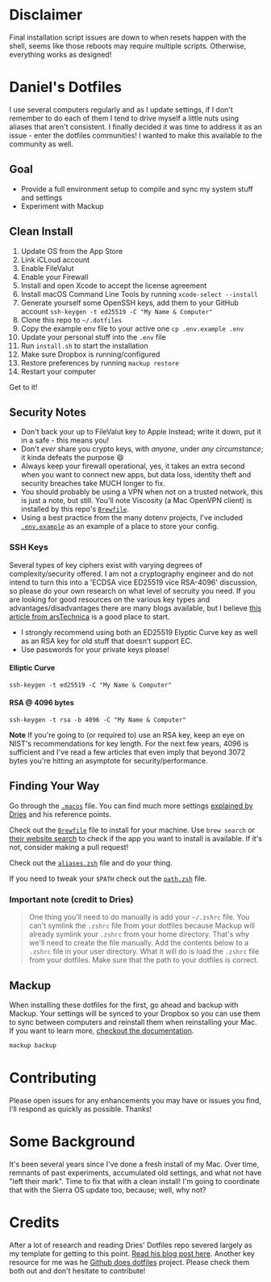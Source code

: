 # Disclaimer

Final installation script issues are down to when resets happen with the shell, seems like those reboots may require multiple scripts. Otherwise, everything works as designed!

# Daniel's Dotfiles

I use several computers regularly and as I update settings, if I don't remember to do each of them I tend to drive myself a little nuts using aliases that aren't consistent. I finally decided it was time to address it as an issue - enter the dotfiles communities! I wanted to make this available to the community as well.

## Goal

* Provide a full environment setup to compile and sync my system stuff and settings
* Experiment with Mackup

## Clean Install

1. Update OS from the App Store
2. Link iCLoud account
3. Enable FileValut
4. Enable your Firewall
5. Install and open Xcode to accept the license agreement
7. Install macOS Command Line Tools by running `xcode-select --install`
8. Generate yourself some OpenSSH keys, add them to your GitHub account `ssh-keygen -t ed25519 -C "My Name & Computer"`
5. Clone this repo to `~/.dotfiles`
7. Copy the example env file to your active one `cp .env.example .env`
7. Update your personal stuff into the `.env` file
7. Run `install.sh` to start the installation
8. Make sure Dropbox is running/configured
9. Restore preferences by running `mackup restore`
10. Restart your computer

Get to it!

## Security Notes

 * Don't back your up to FileValut key to Apple Instead; write it down, put it in a safe - this means you!
 * Don't *ever* share you crypto keys, with *anyone*, under *any circumstance*; it kinda defeats the purpose :smile:
 * Always keep your firewall operational, yes, it takes an extra second when you want to connect new apps, but data loss, identity theft and security breaches take MUCH longer to fix.
 * You should probably be using a VPN when not on a trusted network, this is just a note, but still. You'll note Viscosity (a Mac OpenVPN client) is installed by this repo's [`Brewfile`](./Brewfile).
 * Using a best practice from the many dotenv projects, I've included [`.env.example`](./.env.example) as an example of a place to store your config.

### SSH Keys

Several types of key ciphers exist with varying degrees of complexity/security offered. I am not a cryptography engineer and do not intend to turn this into a 'ECDSA vice ED25519 vice RSA-4096' discussion, so please do your own research on what level of secruity you need. If you are looking for good resources on the various key types and advantages/disadvantages there are many blogs available, but I believe [this article from arsTechnica](https://arstechnica.com/security/2013/10/a-relatively-easy-to-understand-primer-on-elliptic-curve-cryptography/) is a good place to start.

* I strongly recommend using both an ED25519 Elyptic Curve key as well as an RSA key for old stuff that doesn't support EC.
* Use passwords for your private keys please!

#### Elliptic Curve

`ssh-keygen -t ed25519 -C "My Name & Computer"`

#### RSA @ 4096 bytes

`ssh-keygen -t rsa -b 4096 -C "My Name & Computer"`

**Note** If you're going to (or required to) use an RSA key, keep an eye on NIST's recommendations for key length. For the next few years, 4096 is sufficient and I've read a few articles that even imply that beyond 3072 bytes you're hitting an asymptote for security/performance.

## Finding Your Way

Go through the [`.macos`](./.macos) file. You can find much more settings [explained by Dries](https://github.com/driesvints/dotfiles) and his reference points.

Check out the [`Brewfile`](./Brewfile) file to install for your machine. Use `brew search` or [their website search](https://caskroom.github.io/search) to check if the app you want to install is available. If it's not, consider making a pull request!

Check out the [`aliases.zsh`](./aliases.zsh) file and do your thing.

If you need to tweak your `$PATH` check out the [`path.zsh`](./path.zsh) file.

### Important note (credit to Dries)

>One thing you'll need to do manually is add your `~/.zshrc` file. You can't symlink the `.zshrc` file from your dotfiles because Mackup will already symlink your `.zshrc` from your home directory. That's why we'll need to create the file manually. Add the contents below to a `.zshrc` file in your user directory. What it will do is load the `.zshrc` file from your dotfiles. Make sure that the path to your dotfiles is correct.

## Mackup

When installing these dotfiles for the first, go ahead and backup with Mackup. Your settings will be synced to your Dropbox so you can use them to sync between computers and reinstall them when reinstalling your Mac. If you want to learn more, [checkout the documentation](https://github.com/lra/mackup#supported-storages).

```zsh
mackup backup
```

# Contributing

Please open issues for any enhancements you may have or issues you find, I'll respond as quickly as possible. Thanks!

# Some Background

It's been several years since I've done a fresh install of my Mac. Over time, remnants of past experiments, accumulated old settings, and what not have "left their mark". Time to fix that with a clean install! I'm going to coordinate that with the Sierra OS update too, because; well, why not?

# Credits

After a lot of research and reading Dries' Dotfiles repo severed largely as my template for getting to this point.
[Read his blog post here](https://driesvints.com/blog/getting-started-with-dotfiles). Another key resource for me was he [Github does dotfiles](https://dotfiles.github.io/) project. Please check them both out and don't hesitate to contribute!
